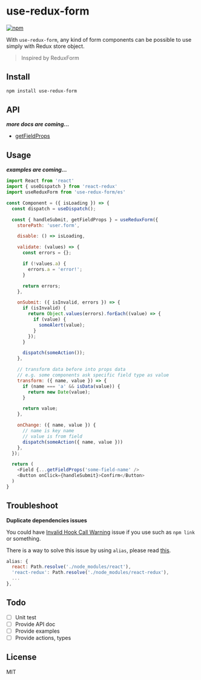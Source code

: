 # use-redux-form

[![npm](https://img.shields.io/npm/v/use-redux-form)](https://www.npmjs.com/package/use-redux-form)

With `use-redux-form`, any kind of form components can be possible to use simply with Redux store object.

> Inspired by ReduxForm

## Install

```bash
npm install use-redux-form
```

## API

***more docs are coming...***

- [getFieldProps](./doc/getFieldProps.md)

## Usage

***examples are coming...***

```js
import React from 'react'
import { useDispatch } from 'react-redux'
import useReduxForm from 'use-redux-form/es'

const Component = ({ isLoading }) => {
  const dispatch = useDispatch();

  const { handleSubmit, getFieldProps } = useReduxForm({
    storePath: 'user.form',

    disable: () => isLoading,

    validate: (values) => {
      const errors = {};

      if (!values.a) {
        errors.a = 'error!';
      }

      return errors;
    },

    onSubmit: ({ isInvalid, errors }) => {
      if (isInvalid) {
        return Object.values(errors).forEach((value) => {
          if (value) {
            someAlert(value);
          }
        });
      }

      dispatch(someAction());
    },

    // transform data before into props data
    // e.g. some components ask specific field type as value
    transform: ({ name, value }) => {
      if (name === 'a' && isData(value)) {
        return new Date(value);
      }

      return value;
    },

    onChange: ({ name, value }) {
      // name is key name
      // value is from field
      dispatch(someAction({ name, value }))
    },
  });

  return (
    <Field {...getFieldProps('some-field-name' />
    <Button onClick={handleSubmit}>Confirm</Button>
  )
}
```

## Troubleshoot

**Duplicate dependencies issues**

You could have [Invalid Hook Call Warning](https://reactjs.org/warnings/invalid-hook-call-warning.html) issue if you use such as `npm link` or something.

There is a way to solve this issue by using `alias`, please read [this](https://github.com/facebook/react/issues/13991#issuecomment-435587809).

```js
alias: {
  react: Path.resolve('./node_modules/react'),
  'react-redux': Path.resolve('./node_modules/react-redux'),
  ...
},
```

## Todo

- [ ] Unit test
- [ ] Provide API doc
- [ ] Provide examples
- [ ] Provide actions, types

## License

MIT
